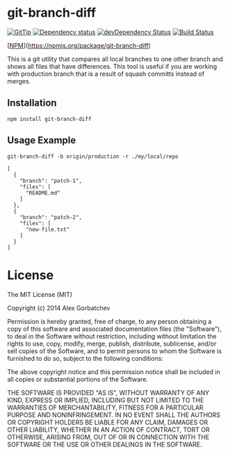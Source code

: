 # git-branch-diff

[![GitTip](http://img.shields.io/gittip/alexgorbatchev.svg)](https://www.gittip.com/alexgorbatchev/)
[![Dependency status](https://david-dm.org/alexgorbatchev/git-branch-diff.svg)](https://david-dm.org/alexgorbatchev/git-branch-diff)
[![devDependency Status](https://david-dm.org/alexgorbatchev/generator-coffee-module/dev-status.svg)](https://david-dm.org/alexgorbatchev/generator-coffee-module#info=devDependencies)
[![Build Status](https://secure.travis-ci.org/alexgorbatchev/git-branch-diff.svg?branch=master)](https://travis-ci.org/alexgorbatchev/git-branch-diff)

[[NPM](https://nodei.co/npm/generator-coffee-module.svg)](https://npmjs.org/package/git-branch-diff)

This is a git utility that compares all local branches to one other branch and shows all files that have differences. This tool is useful if you are working with production branch that is a result of squash committs instead of merges.

## Installation

    npm install git-branch-diff

## Usage Example

    git-branch-diff -b origin/production -r ./my/local/repo

    [
      {
        "branch": "patch-1",
        "files": [
          "README.md"
        ]
      },
      {
        "branch": "patch-2",
        "files": [
          "new-file.txt"
        ]
      }
    ]

# License

The MIT License (MIT)

Copyright (c) 2014 Alex Gorbatchev

Permission is hereby granted, free of charge, to any person obtaining a copy
of this software and associated documentation files (the "Software"), to deal
in the Software without restriction, including without limitation the rights
to use, copy, modify, merge, publish, distribute, sublicense, and/or sell
copies of the Software, and to permit persons to whom the Software is
furnished to do so, subject to the following conditions:

The above copyright notice and this permission notice shall be included in
all copies or substantial portions of the Software.

THE SOFTWARE IS PROVIDED "AS IS", WITHOUT WARRANTY OF ANY KIND, EXPRESS OR
IMPLIED, INCLUDING BUT NOT LIMITED TO THE WARRANTIES OF MERCHANTABILITY,
FITNESS FOR A PARTICULAR PURPOSE AND NONINFRINGEMENT. IN NO EVENT SHALL THE
AUTHORS OR COPYRIGHT HOLDERS BE LIABLE FOR ANY CLAIM, DAMAGES OR OTHER
LIABILITY, WHETHER IN AN ACTION OF CONTRACT, TORT OR OTHERWISE, ARISING FROM,
OUT OF OR IN CONNECTION WITH THE SOFTWARE OR THE USE OR OTHER DEALINGS IN
THE SOFTWARE.
